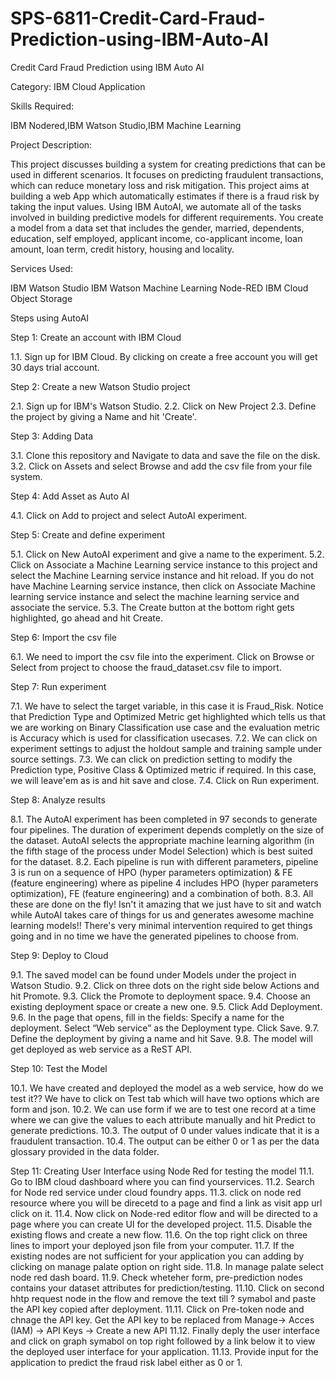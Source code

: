 # SPS-6811-Credit-Card-Fraud-Prediction-using-IBM-Auto-AI
Credit Card Fraud Prediction using IBM Auto AI

Category: IBM Cloud Application

Skills Required:

IBM Nodered,IBM Watson Studio,IBM Machine Learning

Project Description:

This project discusses building a system for creating predictions that can be used in different scenarios. It focuses on predicting fraudulent transactions, which can reduce monetary loss and risk mitigation.
This project aims at building a web App which automatically estimates if there is a fraud risk by taking  the input values.
Using IBM AutoAI, we automate all of the tasks involved in building predictive models for different requirements. You create a model from a data set that includes the gender, married, dependents, education, self employed, applicant income, co-applicant income, loan amount, loan term, credit history, housing and locality.

Services Used:

IBM Watson Studio
IBM Watson Machine Learning
Node-RED
IBM Cloud Object Storage

Steps using AutoAI

Step 1: Create an account with IBM Cloud

1.1. Sign up for IBM Cloud. By clicking on create a free account you will get 30 days trial account.


Step 2: Create a new Watson Studio project

2.1. Sign up for IBM's Watson Studio.
2.2. Click on New Project 
2.3. Define the project by giving a Name and hit 'Create'.


Step 3: Adding Data

3.1. Clone this repository and Navigate to data and save the file on the disk. 
3.2. Click on Assets and select Browse and add the csv file from your file system.


Step 4: Add Asset as Auto AI

4.1. Click on Add to project and select AutoAI experiment.


Step 5: Create and define experiment

5.1. Click on New AutoAI experiment and give a name to the experiment.
5.2. Click on Associate a Machine Learning service instance to this project and select the Machine Learning service instance and hit reload. If you do not have Machine Learning service instance, then click on Associate Machine learning service instance and select the machine learning service and associate the service.
5.3. The Create button at the bottom right gets highlighted, go ahead and hit Create.


Step 6: Import the csv file

6.1. We need to import the csv file into the experiment. Click on Browse or Select from project to choose the fraud_dataset.csv file to import.


Step 7: Run experiment

7.1. We have to select the target variable, in this case it is Fraud_Risk. Notice that Prediction Type and Optimized Metric get highlighted which tells us that we are working on Binary Classification use case and the evaluation metric is Accuracy which is used for classification usecases.
7.2. We can click on experiment settings to adjust the holdout sample and training sample under source settings.
7.3. We can click on prediction setting to modify the Prediction type, Positive Class & Optimized metric if required. In this case, we will leave'em as is and hit save and close.
7.4. Click on Run experiment.


Step 8: Analyze results

8.1. The AutoAI experiment has been completed in 97 seconds to generate four pipelines. The duration of experiment depends completly on the size of the dataset. AutoAI selects the appropriate machine learning algorithm (in the fifth stage of the process under Model Selection) which is best suited for the dataset.
8.2. Each pipeline is run with different parameters, pipeline 3 is run on a sequence of HPO (hyper parameters optimization) & FE (feature engineering) where as pipeline 4 includes HPO (hyper parameters optimization), FE (feature engineering) and a combination of both. 
8.3. All these are done on the fly! Isn't it amazing that we just have to sit and watch while AutoAI takes care of things for us and generates awesome machine learning models!! There's very minimal intervention required to get things going and in no time we have the generated pipelines to choose from.


Step 9: Deploy to Cloud

9.1. The saved model can be found under Models under the project in Watson Studio. 
9.2. Click on three dots on the right side below Actions and hit Promote. 
9.3. Click the Promote to deployment space. 
9.4. Choose an existing deployment space or create a new one. 
9.5. Click Add Deployment.
9.6. In the page that opens, fill in the fields: Specify a name for the deployment. Select “Web service” as the Deployment type. Click Save.
9.7. Define the deployment by giving a name and hit Save. 
9.8. The model will get deployed as web service as a ReST API.


Step 10: Test the Model

10.1. We have created and deployed the model as a web service, how do we test it?? We have to click on Test tab which will have two options which are form and json. 
10.2. We can use form if we are to test one record at a time where we can give the values to each attribute manually and hit Predict to generate predictions. 
10.3. The output of 0 under values indicate that it is a fraudulent transaction. 
10.4. The output can be either 0 or 1 as per the data glossary provided in the data folder.


Step 11: Creating User Interface using Node Red for testing the model
11.1. Go to IBM cloud dashboard where you can find yourservices.
11.2. Search for Node red service under cloud foundry apps.
11.3. click on node red resource where you will be direcetd to a page and find a link as visit app url click on it.
11.4. Now click on Node-red editor flow and will be directed to a page where you can create UI for the developed project.
11.5. Disable the existing flows and create a new flow.
11.6. On the top right click on three lines to import your deployed json file from your computer.
11.7. If the existing nodes are not sufficient for your application you can adding by clicking on manage palate option on right side.
11.8. In manage palate select node red dash board.
11.9. Check wheteher form, pre-prediction nodes contains your dataset attributes for prediction/testing.
11.10. Click on second hhtp request node in the flow and remove the text till ? symabol and paste the API key copied after deployment.
11.11. Click on Pre-token node and chnage the API key. Get the API key to be replaced from Manage-> Acces (IAM) -> API Keys -> Create a new API
11.12. Finally deply the user interface and click on graph symabol on top right followed by a link below it to view the deployed user interface for your application.
11.13. Provide input for the application to predict the fraud risk label either as 0 or 1.


















